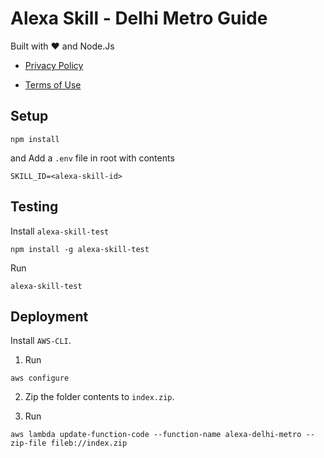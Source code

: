 # Alexa Skill - Delhi Metro Guide

Built with :heart: and Node.Js

* [Privacy Policy](https://h-chauhan.github.io/alexa-delhi-metro/privacy-policy)

* [Terms of Use](https://h-chauhan.github.io/alexa-delhi-metro/terms-of-use)

## Setup

```
npm install
```

and Add a ```.env``` file in root with contents

```
SKILL_ID=<alexa-skill-id>
```

## Testing

Install ```alexa-skill-test```

```
npm install -g alexa-skill-test
```

Run

```
alexa-skill-test
```

## Deployment

Install ```AWS-CLI```.

1. Run

```
aws configure
```

2. Zip the folder contents to ```index.zip```.

3. Run

```
aws lambda update-function-code --function-name alexa-delhi-metro --zip-file fileb://index.zip
```

